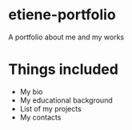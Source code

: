 # etiene-portfolio

A portfolio about me and my works

# Things included

- My bio
- My educational background
- List of my projects
- My contacts
